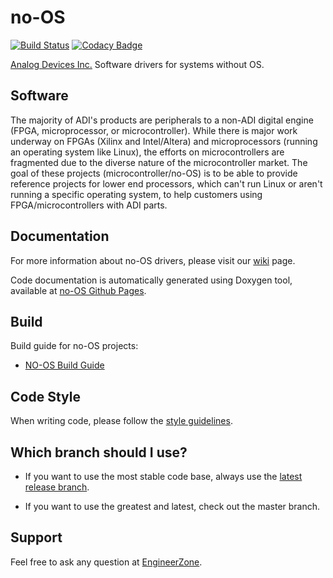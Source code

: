 # no-OS
[![Build Status](https://dev.azure.com/AnalogDevices/OpenSource/_apis/build/status/analogdevicesinc.no-OS?branchName=master)](https://dev.azure.com/AnalogDevices/OpenSource/_build/latest?definitionId=13&branchName=master) [![Codacy Badge](https://api.codacy.com/project/badge/Grade/9f57b0bbc3f6465ea211aa6c96afcb23)](https://www.codacy.com/gh/analogdevicesinc/no-OS?utm_source=github.com&amp;utm_medium=referral&amp;utm_content=analogdevicesinc/no-OS&amp;utm_campaign=Badge_Grade)



[Analog Devices Inc.](http://www.analog.com/en/index.html) Software drivers for systems without OS.


## Software

The majority of ADI's products are peripherals to a non-ADI digital engine (FPGA, microprocessor, or microcontroller). While there is major work underway on FPGAs (Xilinx and Intel/Altera) and microprocessors (running an operating system like Linux), the efforts on microcontrollers are fragmented due to the diverse nature of the microcontroller market. The goal of these projects (microcontroller/no-OS) is to be able to provide reference projects for lower end processors, which can't run Linux or aren't running a specific operating system, to help customers using FPGA/microcontrollers with ADI parts.

## Documentation

For more information about no-OS drivers, please visit our [wiki](https://wiki.analog.com/resources/no-os) page.

Code documentation is automatically generated using Doxygen tool, available at [no-OS Github Pages](http://analogdevicesinc.github.io/no-OS/).

## Build

Build guide for no-OS projects:
  * [NO-OS Build Guide](https://wiki.analog.com/resources/no-os/build)

## Code Style
When writing code, please follow the [style guidelines](https://github.com/analogdevicesinc/no-OS/wiki/Code-Style-guidelines).

## Which branch should I use?

  * If you want to use the most stable code base, always use the [latest release branch]( https://github.com/analogdevicesinc/no-OS/branches/all?utf8=%E2%9C%93&query=201).

  * If you want to use the greatest and latest, check out the master branch.


## Support

Feel free to ask any question at [EngineerZone]( https://ez.analog.com/linux-device-drivers/microcontroller-no-os-drivers/f/q-a).
